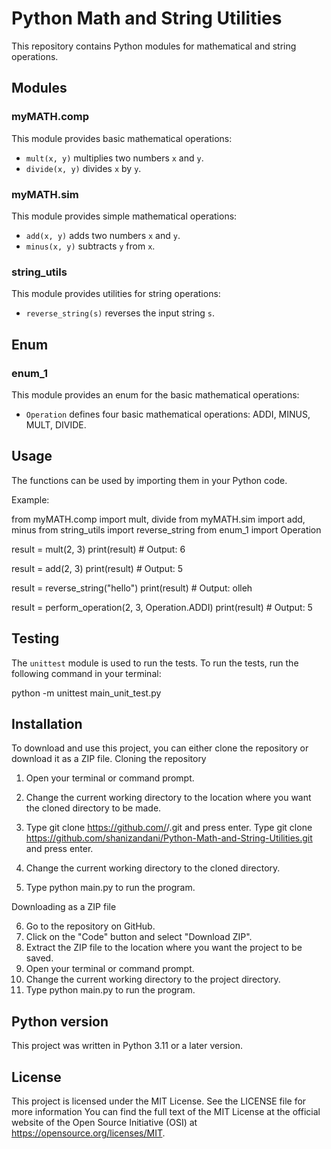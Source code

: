 
# Python Math and String Utilities
This repository contains Python modules for mathematical and string operations.

## Modules

### myMATH.comp

This module provides basic mathematical operations:
- `mult(x, y)` multiplies two numbers `x` and `y`.
- `divide(x, y)` divides `x` by `y`.

### myMATH.sim

This module provides simple mathematical operations:
- `add(x, y)` adds two numbers `x` and `y`.
- `minus(x, y)` subtracts `y` from `x`.

### string_utils

This module provides utilities for string operations:
- `reverse_string(s)` reverses the input string `s`.

## Enum

### enum_1

This module provides an enum for the basic mathematical operations:
- `Operation` defines four basic mathematical operations: ADDI, MINUS, MULT, DIVIDE.

## Usage

The functions can be used by importing them in your Python code.

Example:

from myMATH.comp import mult, divide
from myMATH.sim import add, minus
from string_utils import reverse_string
from enum_1 import Operation

result = mult(2, 3)
print(result) # Output: 6

result = add(2, 3)
print(result) # Output: 5

result = reverse_string("hello")
print(result) # Output: olleh

result = perform_operation(2, 3, Operation.ADDI)
print(result) # Output: 5

## Testing

The `unittest` module is used to run the tests. To run the tests, run the following command in your terminal:

python -m unittest main_unit_test.py


## Installation

To download and use this project, you can either clone the repository or download it as a ZIP file.
Cloning the repository

  1.  Open your terminal or command prompt.
  2.  Change the current working directory to the location where you want the cloned directory to be made.
  3.  Type git clone https://github.com/<your-username>/<your-repository-name>.git and press enter.
  Type git clone https://github.com/shanizandani/Python-Math-and-String-Utilities.git and press enter.

  4.  Change the current working directory to the cloned directory.
  5.  Type python main.py to run the program.

Downloading as a ZIP file

   6. Go to the repository on GitHub.
   7. Click on the "Code" button and select "Download ZIP".
   8. Extract the ZIP file to the location where you want the project to be saved.
   9. Open your terminal or command prompt.
  10.  Change the current working directory to the project directory.
   11. Type python main.py to run the program.

 ## Python version
 This project was written in Python 3.11 or a later version.

## License

This project is licensed under the MIT License. See the LICENSE file for more information
You can find the full text of the MIT License at the official website of the Open Source Initiative (OSI) at https://opensource.org/licenses/MIT.